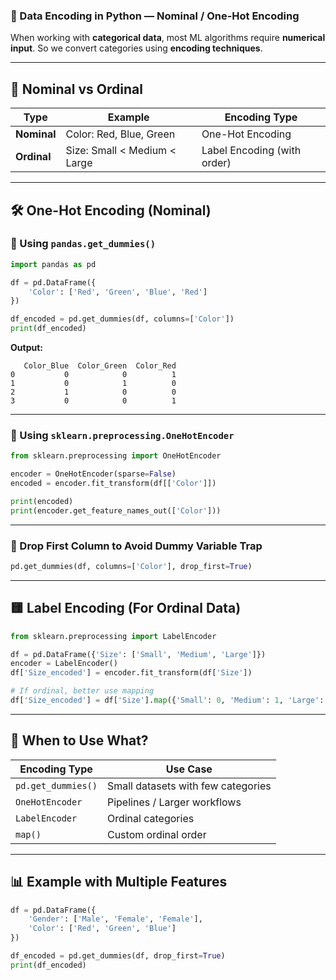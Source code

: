 ### 🔡 Data Encoding in Python — Nominal / One-Hot Encoding

When working with **categorical data**, most ML algorithms require **numerical input**. So we convert categories using **encoding techniques**.

---

## 📌 Nominal vs Ordinal

| Type        | Example                      | Encoding Type               |
| ----------- | ---------------------------- | --------------------------- |
| **Nominal** | Color: Red, Blue, Green      | One-Hot Encoding            |
| **Ordinal** | Size: Small < Medium < Large | Label Encoding (with order) |

---

## 🛠️ One-Hot Encoding (Nominal)

### 🔹 Using `pandas.get_dummies()`

```python
import pandas as pd

df = pd.DataFrame({
    'Color': ['Red', 'Green', 'Blue', 'Red']
})

df_encoded = pd.get_dummies(df, columns=['Color'])
print(df_encoded)
```

**Output:**

```
   Color_Blue  Color_Green  Color_Red
0           0            0          1
1           0            1          0
2           1            0          0
3           0            0          1
```

---

### 🔹 Using `sklearn.preprocessing.OneHotEncoder`

```python
from sklearn.preprocessing import OneHotEncoder

encoder = OneHotEncoder(sparse=False)
encoded = encoder.fit_transform(df[['Color']])

print(encoded)
print(encoder.get_feature_names_out(['Color']))
```

---

### 🔹 Drop First Column to Avoid Dummy Variable Trap

```python
pd.get_dummies(df, columns=['Color'], drop_first=True)
```

---

## 🟨 Label Encoding (For Ordinal Data)

```python
from sklearn.preprocessing import LabelEncoder

df = pd.DataFrame({'Size': ['Small', 'Medium', 'Large']})
encoder = LabelEncoder()
df['Size_encoded'] = encoder.fit_transform(df['Size'])

# If ordinal, better use mapping
df['Size_encoded'] = df['Size'].map({'Small': 0, 'Medium': 1, 'Large': 2})
```

---

## 🧠 When to Use What?

| Encoding Type      | Use Case                           |
| ------------------ | ---------------------------------- |
| `pd.get_dummies()` | Small datasets with few categories |
| `OneHotEncoder`    | Pipelines / Larger workflows       |
| `LabelEncoder`     | Ordinal categories                 |
| `map()`            | Custom ordinal order               |

---

## 📊 Example with Multiple Features

```python
df = pd.DataFrame({
    'Gender': ['Male', 'Female', 'Female'],
    'Color': ['Red', 'Green', 'Blue']
})

df_encoded = pd.get_dummies(df, drop_first=True)
print(df_encoded)
```

